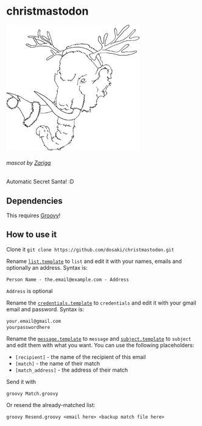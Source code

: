 christmastodon
==============

<img src="https://raw.githubusercontent.com/dosaki/christmastodon/master/christmastodon.png"/>

###### mascot by [Zariga](https://github.com/zarigasofia)

Automatic Secret Santa! :D

## Dependencies

This requires [Groovy](http://groovy.codehaus.org/)!


## How to use it

Clone it `git clone https://github.com/dosaki/christmastodon.git`

Rename [`list.template`](https://github.com/dosaki/christmastodon/blob/master/list.template) to `list` and edit it with your names, emails and optionally an address.
Syntax is:
```
Person Name - the.email@example.com - Address
```
`Address` is optional

Rename the [`credentials.template`](https://github.com/dosaki/christmastodon/blob/master/credentials.template) to `credentials` and edit it with your gmail email and password. Syntax is:
```
your.email@gmail.com
yourpasswordhere
```

Rename the [`message.template`](https://github.com/dosaki/christmastodon/blob/master/message.template) to `message` and [`subject.template`](https://github.com/dosaki/christmastodon/blob/master/subject.template) to `subject` and edit them with what you want.
You can use the following placeholders:
* `[recipient]` - the name of the recipient of this email
* `[match]` - the name of their match
* `[match_address]` - the address of their match

Send it with
```
groovy Match.groovy
```

Or resend the already-matched list:
```
groovy Resend.groovy <email here> <backup match file here>
```

